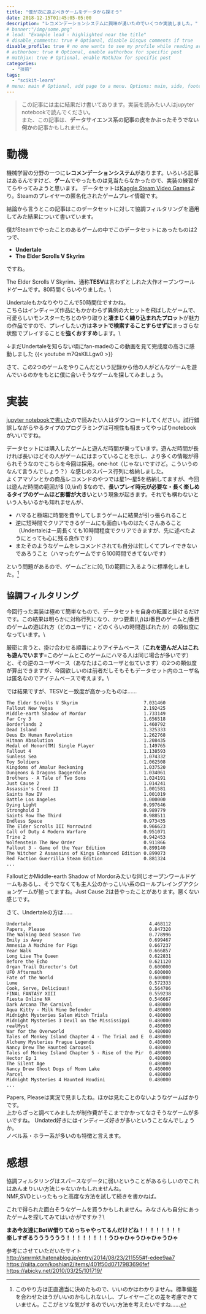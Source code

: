 ```yaml
---
title: "僕が次に遊ぶべきゲームをデータから探そう"
date: 2018-12-15T01:45:05-05:00
description: "レコメンデーションシステムに興味が湧いたのでいくつか実装しました。"
# banner:"/img/some.png"
# lead: "Example lead - highlighted near the title"
# disable_comments: true # Optional, disable Disqus comments if true
disable_profile: true # no one wants to see my profile while reading articles
# authorbox: true # Optional, enable authorbox for specific post
# mathjax: true # Optional, enable MathJax for specific post
categories:
  - "技術"
tags:
  - "scikit-learn"
# menu: main # Optional, add page to a menu. Options: main, side, footer
---
```


> この記事には主に結果だけ書いてあります。実装を読みたい人はjupyter notebookで読んでください。\
> また、この記事は、**データサイエンス系の記事の皮をかぶったそうでない何か**の記事かもしれません。

# 動機

機械学習の分野の一つに**レコメンデーションシステム**があります。いろいろ記事はあるんですけど、**ゲーム**でやったものは見当たらなかったので、実装の練習がてらやってみようと思います。
データセットは[Kaggle Steam Video Games](https://www.kaggle.com/tamber/steam-video-games)より。Steamのプレイヤーの匿名化されたゲームプレイ情報です。

結論から言うとこの記事はこのデータセットに対して協調フィルタリングを適用してみた結果について書いています。

僕がSteamでやったことのあるゲームの中でこのデータセットにあったものは2つで、

* **Undertale**
* **The Elder Scrolls V Skyrim**

ですね。

The Elder Scrolls V Skyrim、通称**TESV**は言わずとしれた大作オープンワールドゲームです。80時間くらいやりました。\

Undertaleもかなりやりこんで50時間位ですかね。\
こちらはインディーズ作品にもかかわらず異例の大ヒットを飛ばしたゲームで、可愛らしいモンスターたちとのやり取りと**凄まじく練り込まれたプロット**が魅力の作品ですので、プレイしたい方は**ネットで検索することすらせずに**まっさらな状態でプレイすることを**強くおすすめ**します。\

↓まだUndertaleを知らない頃にfan-madeのこの動画を見て完成度の高さに感動しました
{{< youtube m7QsKlLLgw0 >}}

さて、この2つのゲームをやりこんだという記録から他の人がどんなゲームを遊んでいるのかをもとに僕に合いそうなゲームを探してみましょう。

# 実装
[jupyter notebookで書いた](Steam.ipynb)ので読みたい人はダウンロードしてください。試行錯誤しながらやるタイプのプログラミングは可視性も相まってやっぱりnotebookがいいですね。

データセットには購入したゲームと遊んだ時間が乗っています。遊んだ時間が長ければ長いほどその人がゲームにはまっていることを示し、より多くの情報が得られそうなのでこちらを今回は採用。one-hot（じゃないですけど。こういうのなんて言うんでしょう？）な感じのスパース行列に格納しました。\
よくアマゾンとかの商品レコメンドのやつでは星1〜星5を格納してますが、今回は遊んだ時間の範囲が$ [0,\inf) $なので、**長いプレイ時元が必要な・長く楽しめるタイプのゲームほど影響が大きい**という現象が起きます。それでも構わないという人もいるかも知れませんが、

* ハマると極端に時間を費やしてしまうゲームに結果が引っ張られること
* 逆に短時間でクリアできるゲームにも面白いものはたくさんあること（Undertaleは一周長くても10時間程度でクリアできますが、先に述べたようにとっても心に残る良作です）
* またそのようなゲームをレコメンドされても自分は忙しくてプレイできないであろうこと（ハマったゲームですら100時間できてないです）

という問題があるので、ゲームごとに$[0,1]$の範囲に入るように標準化しました。[^1]

[^1]:このやり方は正直適当に決めたもので、いいのかはわかりません。標準偏差を合わせたほうがいいのかもしれないし、プレイヤーごとの差を考慮できていません。ここがミソな気がするのでいい方法を考えたいですね……

## 協調フィルタリング
今回行った実装は極めて簡単なもので、データセットを自身の転置と掛けるだけです。この結果は明らかに対称行列になり、かつ要素$(i,j)$は$i$番目のゲームと$j$番目のゲームの遊ばれ方（どのユーザに・どのくらいの時間遊ばれたか）の類似度になっています。\

厳密に言うと、掛け合わせる順番によりアイテムベース（**これを遊んだ人はこれも遊んでいます**=このゲームとこのゲームにハマる人は同じ場合が多いです）と、その逆のユーザベース（あなたはこのユーザと似ています）の2つの類似度が算出できますが、今回欲しいのは前者だしそもそもデータセット内のユーザ名は匿名なのでアイテムベースで考えます。\

では結果ですが、TESVと一致度が高かったものは……
```data
The Elder Scrolls V Skyrim                        7.031460
Fallout New Vegas                                 2.192425
Middle-earth Shadow of Mordor                     1.733149
Far Cry 3                                         1.656518
Borderlands 2                                     1.460792
Dead Island                                       1.325333
Deus Ex Human Revolution                          1.262768
Hitman Absolution                                 1.208435
Medal of Honor(TM) Single Player                  1.149765
Fallout 4                                         1.138593
Sunless Sea                                       1.074332
Toy Soldiers                                      1.062508
Kingdoms of Amalur Reckoning                      1.037520
Dungeons & Dragons Daggerdale                     1.034061
Brothers - A Tale of Two Sons                     1.024191
Just Cause 2                                      1.014241
Assassin's Creed II                               1.001581
Saints Row IV                                     1.001019
Battle Los Angeles                                1.000000
Dying Light                                       0.997646
Stronghold 3                                      0.989779
Saints Row The Third                              0.988511
Endless Space                                     0.973435
The Elder Scrolls III Morrowind                   0.966623
Call of Duty 4 Modern Warfare                     0.951071
Trine 2                                           0.942453
Wolfenstein The New Order                         0.911866
Fallout 3 - Game of the Year Edition              0.899140
The Witcher 2 Assassins of Kings Enhanced Edition 0.899073
Red Faction Guerrilla Steam Edition               0.881324
...   
```

FalloutとかMiddle-earth Shadow of Mordorみたいな同じオープンワールドゲームもあるし、そうでなくても主人公のかっこいい系のロールプレイングアクションゲームが揃ってますね。Just Cause 2は昔やったことがあります。悪くない感じです。

さて、Undertaleの方は……
```data
Undertale                                           4.468112
Papers, Please                                      0.847320
The Walking Dead Season Two                         0.778996
Emily is Away                                       0.699467
Amnesia A Machine for Pigs                          0.667237
Year Walk                                           0.666857
Long Live The Queen                                 0.622831
Before the Echo                                     0.621120
Organ Trail Director's Cut                          0.600000
UFO Aftermath                                       0.600000
Fate of the World                                   0.600000
Lume                                                0.572333
Cook, Serve, Delicious!                             0.564706
FINAL FANTASY XIII                                  0.559238
Fiesta Online NA                                    0.546667
Dark Arcana The Carnival                            0.480000
Aqua Kitty - Milk Mine Defender                     0.480000
Midnight Mysteries Salem Witch Trials               0.480000
Midnight Mysteries 3 Devil on the Mississippi       0.480000
realMyst                                            0.480000
War for the Overworld                               0.480000
Tales of Monkey Island Chapter 4 - The Trial and E  0.480000
Alchemy Mysteries Prague Legends                    0.480000
Nancy Drew The Haunted Carousel                     0.480000
Tales of Monkey Island Chapter 5 - Rise of the Pir  0.480000
Hector Ep 1                                         0.480000
The Silent Age                                      0.480000
Nancy Drew Ghost Dogs of Moon Lake                  0.480000
Parcel                                              0.480000
Midnight Mysteries 4 Haunted Houdini                0.480000
...
```

Papers, Pleaseは実況で見ましたね。ほかは見たことのないようなゲームばかりです。\
上からざっと調べてみましたが制作費がそこまでかかってなさそうなゲームが多いですね。
Undated好きにはインディーズ好きが多いということなんでしょうか。\
ノベル系・ホラー系が多いのも特徴と言えます。


# 感想

協調フィルタリングはスパースなデータに弱いということがあるらしいのでこれはあんまりいい方法じゃないかもしれませんね。\
NMF,SVDといったもっと高度な方法を試して続きを書かねば。

これで得られた面白そうなゲームを買うかもしれません。みなさんも自分にあったゲームを探してみてはいかがですか？\

**まあ今友達にBotW借りてめっちゃやってるんだけどね！！！！！！！！\
楽しすぎるうううううう！！！！！！！！うひゃひゃうひゃひゃうひゃ**

参考にさせていただいたサイト\
http://smrmkt.hatenablog.jp/entry/2014/08/23/211555#f-edee9aa7 \
https://qiita.com/koshian2/items/401f50d0717983696fef \
https://abicky.net/2010/03/25/101719/
